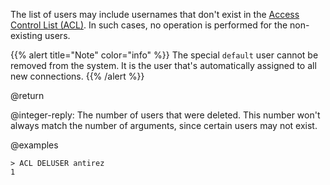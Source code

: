 The list of users may include usernames that don't exist in the [Access Control List (ACL)](/docs/management/security/acl).
In such cases, no operation is performed for the non-existing users.

{{% alert title="Note" color="info" %}}
The special `default` user cannot be removed from the system.
It is the user that's automatically assigned to all new connections.
{{% /alert %}}

@return

@integer-reply: The number of users that were deleted.
This number won't always match the number of arguments, since certain users may not exist.

@examples

```
> ACL DELUSER antirez
1
```
